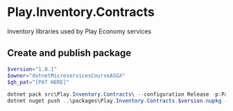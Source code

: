 # Play.Inventory.Contracts
Inventory libraries used by Play Economy services

## Create and publish package
```powershell
$version="1.0.1"
$owner="dotnetMicroservicesCourseASGX"
$gh_pat="[PAT HERE]"

dotnet pack src\Play.Inventory.Contracts\ --configuration Release -p:PackageVersion=$version -p:RepositoryUrl=https://github.com/$owner/Play.Inventory -o ..\packages
dotnet nuget push ..\packages\Play.Inventory.Contracts.$version.nupkg --api-key $gh_pat --source "github"
```